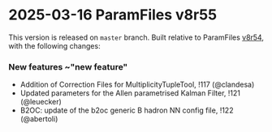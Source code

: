 2025-03-16 ParamFiles v8r55
===

This version is released on `master` branch.
Built relative to ParamFiles [v8r54](../-/tags/v8r54), with the following changes:


### New features ~"new feature"

- Addition of Correction Files for MultiplicityTupleTool, !117 (@clandesa)
- Updated parameters for the Allen parametrised Kalman Filter, !121 (@leuecker)
- B2OC: update of the b2oc generic B hadron NN config file, !122 (@abertoli)

